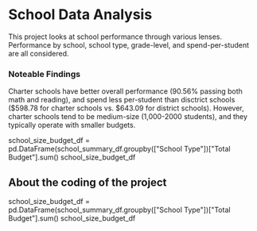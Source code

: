 # School Data Analysis

This project looks at school performance through various lenses. Performance by school, school type, grade-level, and spend-per-student are all considered. 

### Noteable Findings

Charter schools have better overall performance (90.56% passing both math and reading), and spend less per-student than disctrict schools ($598.78 for charter schools vs. $643.09 for district schools). However, charter schools tend to be medium-size (1,000-2000 students), and they typically operate with smaller budgets. 

  school_size_budget_df = pd.DataFrame(school_summary_df.groupby(["School Type"])["Total Budget"].sum()
  school_size_budget_df

## About the coding of the project
  school_size_budget_df = pd.DataFrame(school_summary_df.groupby(["School Type"])["Total Budget"].sum()
  school_size_budget_df